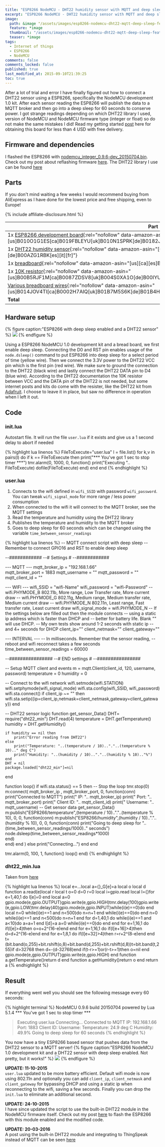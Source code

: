 ```yaml
---
title: "ESP8266 NodeMCU - DHT22 humidity sensor with MQTT and deep sleep"
excerpt: "ESP8266 NodeMCU - DHT22 humidity sensor with MQTT and deep sleep"
image:
  path: &image "/assets/images/esp8266-nodemcu-dht22-mqtt-deep-sleep-feature.png"
  feature: *image
  thumbnail: "/assets/images/esp8266-nodemcu-dht22-mqtt-deep-sleep-feature-th.png"
  teaser: *image
tags:
  - Internet of things
  - ESP8266
  - NodeMCU
comments: false
comments_locked: false
published: true
last_modified_at: 2015-09-10T21:39:25
toc: true
---
```


After a lot of trial and error I have finally figured out how to connect a DHT22 sensor using a ESP8266, specifically the NodeMCU development 1.0 kit. After each sensor reading the ESP8266 will publish the data to a MQTT broker and then go into a deep sleep for 60 seconds to conserve power. I got strange readings depending on which DHT22 library I used, version of NodeMCU and NodeMCU firmware type (integer or float) so do not make the same mistakes I did! Read my getting started [post](/projects/esp8266-nodemcu-getting-started-hello-world/) here for obtaining this board for less than 4 USD with free delivery.

## Firmware and dependencies
I flashed the ESP8266 with [nodemcu_integer_0.9.6-dev_20150704.bin](https://github.com/nodemcu/nodemcu-firmware/releases/download/0.9.6-dev_20150704/nodemcu_integer_0.9.6-dev_20150704.bin). Check out my post about reflashing firmware [here](/projects/esp8266-development-kit-nodemcu-firmware-update-os-x/). The DHT22 library I use can be found [here](https://github.com/javieryanez/nodemcu-modules/blob/master/dht22/dht22_min.lua)

## Parts
If you don't mind waiting a few weeks I would recommend buying from AliExpress as I have done for the lowest price and free shipping, even to Europe!

{% include affiliate-disclosure.html %}

| Part          | AliExpress    | Amazon  |
| ------------- | -------------- | -------- |
|1x [ESP8266 development board](https://www.amazon.com/dp/B010O1G1ES/){:rel="nofollow" data-amazon-asin="[us]B010O1G1ES[ca]B019FBLEYU[uk]B010N1SPRK[de]B0182JOWOK[es][it][fr]"}|[$4.2](https://www.aliexpress.com/item/V2-4M-4FLASH-NodeMcu-Lua-WIFI-Networking-development-board-Based-ESP8266/32448662166.html){:rel="nofollow"}|[$9](https://www.amazon.com/dp/B010O1G1ES/){:rel="nofollow" data-amazon-asin="[us]B010O1G1ES[ca]B019FBLEYU[uk]B010N1SPRK[de]B0182JOWOK"}|
|1x [DHT22 humidity sensor](https://www.amazon.com/dp/B00O8RIYYU/){:rel="nofollow" data-amazon-asin="[us]B00O8RIYYU[ca]B00CIQLHZ6[uk][de]B00AZG1RBK[es][it][fr]"}|[$2.7](https://www.aliexpress.com/item/1pcs-DHT22-digital-temperature-and-humidity-sensor-Temperature-and-humidity-module-AM2302-replace-SHT11-SHT15/32464173427.html){:rel="nofollow"}|[$4.2](https://www.amazon.com/dp/B00O8RIYYU/){:rel="nofollow" data-amazon-asin="[us]B00O8RIYYU[ca]B00CIQLHZ6[uk][de]B00AZG1RBK[es][it][fr]"}|
|1x [breadboard](https://www.amazon.com/dp/B0084A7PI8/){:rel="nofollow" data-amazon-asin="[us][ca][es]B0084A7PI8[uk][de]B00JGFDKBQ[it][fr]B00PQC72ZS"}|[$1.2](https://www.aliexpress.com/item/1pcs-Quality-mini-bread-board-breadboard-8-5CM-x-5-5CM-400-holes-For-expansion-arduino/1906352269.html){:rel="nofollow"}|[$5.2](https://www.amazon.com/dp/B0084A7PI8/){:rel="nofollow" data-amazon-asin="[us][ca][es]B0084A7PI8[uk][de]B00JGFDKBQ[it][fr]B00PQC72ZS"}|
|1x [10K resistor](https://www.amazon.com/dp/B00B5RJF1M/){:rel="nofollow" data-amazon-asin="[us]B00B5RJF1M[ca]B0087ZDSV8[uk]B004S0XA1O[de]B00IYUWT2A[es][it][fr]"}|[$0.7](https://www.aliexpress.com/item/100pcs-10k-ohm-1-4W-10k-Metal-Film-Resistor-10kohm-0-25W-1-ROHS/32577051768.html){:rel="nofollow"}|[$4.9](https://www.amazon.com/dp/B00B5RJF1M/){:rel="nofollow" data-amazon-asin="[us]B00B5RJF1M[ca]B0087ZDSV8[uk]B004S0XA1O[de]B00IYUWT2A[es][it][fr]"}|
|[Various breadboard wires](https://www.amazon.com/dp/B014JOV4TI/){:rel="nofollow" data-amazon-asin="[us]B014JOV4TI[ca]B0002H7AIQ[uk]B01B7M5S6K[de]B01B4HO30K[es]B01GQOJY7I[it]B01GZ2LP82[fr]B01IX7WMAM"}|[$2.6](https://www.aliexpress.com/af/breadboard%25252dwires.html?SearchText=breadboard+wires&blanktest=0&origin=n&jump=afs){:rel="nofollow"}|[$5.9](https://www.amazon.com/dp/B014JOV4TI/){:rel="nofollow" data-amazon-asin="[us]B014JOV4TI[ca]B0002H7AIQ[uk]B01B7M5S6K[de]B01B4HO30K[es]B01GQOJY7I[it]B01GZ2LP82[fr]B01IX7WMAM"}|
| **Total**       | $11.4         | $29.2   |

## Hardware setup
{% figure caption:"ESP8266 with deep sleep enabled and a DHT22 sensor" %}
![](/assets/images/esp8266-nodemcu-dht22-mqtt-deep-sleep-DHT22.png)
{% endfigure %}

Using a ESP8266 NodeMCU 1.0 development kit and a bread board, we first enable deep sleep. Connecting the D0 and RST pin enables usage of the `node.dsleep()` command to put ESP8266 into deep sleep for a select period of time (yellow wire). Then we connect the 3.3V power to the DHT22 VCC pin which is the first pin (red wire). We make sure to ground the connection to the DHT22 (black wire) and lastly connect the DHT22 DATA pin to D4 (blue wire). According to the DHT22 documentation the 10K resistor between VCC and the DATA pin of the DHT22 is not needed, but some internet posts and kits do come with the resister, like the DHT22 kit from [Adafruit](https://www.adafruit.com/products/385). I choose to leave it in place, but saw no difference in operation when I left it out.

## Code
### init.lua
Autostart file. It will run the file `user.lua` if it exists and give us a 1 second delay to abort if needed

{% highlight lua linenos %}
FileToExecute="user.lua"
l = file.list()
for k,v in pairs(l) do
  if k == FileToExecute then
    print("*** You've got 1 sec to stop timer ***")
    tmr.alarm(0, 1000, 0, function()
      print("Executing ".. FileToExecute)
      dofile(FileToExecute)
    end)
  end
end
{% endhighlight %}

### user.lua

1. Connects to the wifi defined in `wifi_SSID` with password `wifi_password`. You can tweak `wifi_signal_mode` for more range / less power consumption
2. When connected to the wifi it will connect to the MQTT broker, see the MQTT settings
3. Read the temperature and humidity using the DHT22 library
4. Publishes the temperature and humidity to the MQTT broker
5. Goes to deep sleep for 60 seconds which can be changed using the variable `time_between_sensor_readings`

{% highlight lua linenos %}
-- MQTT connect script with deep sleep
-- Remember to connect GPIO16 and RST to enable deep sleep

--############
--# Settings #
--############

--- MQTT ---
mqtt_broker_ip = "192.168.1.66"     
mqtt_broker_port = 1883
mqtt_username = ""
mqtt_password = ""
mqtt_client_id = ""

--- WIFI ---
wifi_SSID = "wifi-Name"
wifi_password = "wifi-Password"
-- wifi.PHYMODE_B 802.11b, More range, Low Transfer rate, More current draw
-- wifi.PHYMODE_G 802.11g, Medium range, Medium transfer rate, Medium current draw
-- wifi.PHYMODE_N 802.11n, Least range, Fast transfer rate, Least current draw
wifi_signal_mode = wifi.PHYMODE_N
-- If the settings below are filled out then the module connects
-- using a static ip address which is faster than DHCP and
-- better for battery life. Blank "" will use DHCP.
-- My own tests show around 1-2 seconds with static ip
-- and 4+ seconds for DHCP
client_ip=""
client_netmask=""
client_gateway=""

--- INTERVAL ---
-- In milliseconds. Remember that the sensor reading,
-- reboot and wifi reconnect takes a few seconds
time_between_sensor_readings = 60000

--################
--# END settings #
--################

-- Setup MQTT client and events
m = mqtt.Client(client_id, 120, username, password)
temperature = 0
humidity = 0

-- Connect to the wifi network
wifi.setmode(wifi.STATION)
wifi.setphymode(wifi_signal_mode)
wifi.sta.config(wifi_SSID, wifi_password)
wifi.sta.connect()
if client_ip ~= "" then
    wifi.sta.setip({ip=client_ip,netmask=client_netmask,gateway=client_gateway})
end

-- DHT22 sensor logic
function get_sensor_Data()
    DHT= require("dht22_min")
    DHT.read(4)
    temperature = DHT.getTemperature()
    humidity = DHT.getHumidity()

    if humidity == nil then
        print("Error reading from DHT22")
    else
        print("Temperature: "..(temperature / 10).."."..(temperature % 10).." deg C")
        print("Humidity: "..(humidity / 10).."."..(humidity % 10).."%")
    end
    DHT = nil
    package.loaded["dht22_min"]=nil
end

function loop()
    if wifi.sta.status() == 5 then
        -- Stop the loop
        tmr.stop(0)
        m:connect( mqtt_broker_ip , mqtt_broker_port, 0, function(conn)
            print("Connected to MQTT")
            print("  IP: ".. mqtt_broker_ip)
            print("  Port: ".. mqtt_broker_port)
            print("  Client ID: ".. mqtt_client_id)
            print("  Username: ".. mqtt_username)
            -- Get sensor data
            get_sensor_Data()
            m:publish("ESP8266/temperature",(temperature / 10).."."..(temperature % 10), 0, 0, function(conn)
                m:publish("ESP8266/humidity",(humidity / 10).."."..(humidity % 10), 0, 0, function(conn)
                    print("Going to deep sleep for "..(time_between_sensor_readings/1000).." seconds")
                    node.dsleep(time_between_sensor_readings*1000)             
                end)          
            end)
        end )
    else
        print("Connecting...")
    end
end

tmr.alarm(0, 100, 1, function() loop() end)
{% endhighlight %}


### dht22_min.lua
Taken from [here](https://github.com/javieryanez/nodemcu-modules/blob/master/dht22/dht22_min.lua)

{% highlight lua linenos %}
local e=...local a={}_G[e]=a
local o
local d
function a.read(e)local r
local t
o=0
d=0
r=0
local i=gpio.read
local l={}for e=1,40,1 do
l[e]=0
end
local a=0
gpio.mode(e,gpio.OUTPUT)gpio.write(e,gpio.HIGH)tmr.delay(100)gpio.write(e,gpio.LOW)tmr.delay(40)gpio.mode(e,gpio.INPUT)while(i(e)==0)do end
local n=0
while(i(e)==1 and n<500)do n=n+1 end
while(i(e)==0)do end
n=0
while(i(e)==1 and n<500)do n=n+1 end
for d=1,40,1 do
while(i(e)==1 and a<10)do
a=a+1
end
l[d]=a
a=0
while(i(e)==0)do end
end
for e=1,16,1 do
if(l[e]>4)then
o=o+2^(16-e)end
end
for e=1,16,1 do
if(l[e+16]>4)then
d=d+2^(16-e)end
end
for e=1,8,1 do
if(l[e+32]>4)then
r=r+2^(8-e)end
end
t=(bit.band(o,255)+bit.rshift(o,8)+bit.band(d,255)+bit.rshift(d,8))t=bit.band(t,255)if d>32768 then
d=-(d-32768)end
if(t-r>=1)or(r-t>=1)then
o=nil
end
gpio.mode(e,gpio.OUTPUT)gpio.write(e,gpio.HIGH)
end
function a.getTemperature()return d
end
function a.getHumidity()return o
end
return a
{% endhighlight %}

## Result
If everything went well you should see the following message every 60 seconds:

{% highlight terminal %}
NodeMCU 0.9.6 build 20150704  powered by Lua 5.1.4
*** You've got 1 sec to stop timer ***
> Executing user.lua
Connecting...
Connected to MQTT
 IP: 192.168.1.66
 Port: 1883
 Client ID:
 Username:
Temperature: 24.9 deg C
Humidity: 49.9%
Going to deep sleep for 60 seconds
{% endhighlight %}

You now have a tiny ESP8266 based sensor that pushes data from the DHT22 sensor to a MQTT server!
{% figure caption:"ESP8266 NodeMCU 1.0 development kit and a DHT22 sensor with deep sleep enabled. Not pretty, but it works!" %}
![](/assets/images/esp8266-nodemcu-dht22-mqtt-deep-sleep-final-setup.jpg)
{% endfigure %}

**UPDATE: 11-10-2015**  
`user.lua` updated to be more battery efficient. Default wifi mode is now using 802.11n and optionally you can add `client_ip`, `client_netmask` and `client_gateway` for bypassing DHCP and using a static ip when reconnecting to the wifi, saving a few seconds. Finally you can drop the `init.lua` to eliminate an additional second.

**UPDATE: 24-10-2015**  
I have since updated the script to use the built-in DHT22 module in the NodeMCU firmware itself. Check out my post [here](/projects/esp8266-nodemcu-dht22-custom-modules-firmware/) to flash the ESP8266 with this module enabled and the modified code.

**UPDATE: 20-03-2016**  
A post using the built-in DHT22 module and integrating to ThingSpeak instead of MQTT can be seen [here](/projects/esp8266-nodemcu-dht22-thingspeak/)
